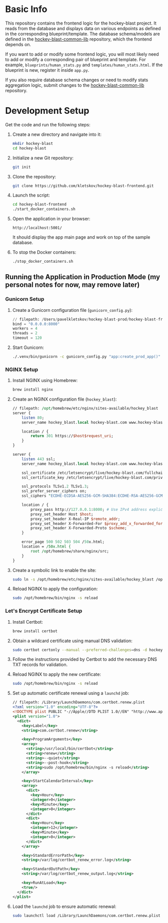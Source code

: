 # Basic Info

This repository contains the frontend logic for the hockey-blast project. It reads from the database and displays data on various endpoints as defined in the corresponding blueprint/template. The database schema/models are defined in the [hockey-blast-common-lib](https://github.com/kletskov/hockey-blast-common-lib.git) repository, which the frontend depends on.

If you want to add or modify some frontend logic, you will most likely need to add or modify a corresponding pair of blueprint and template. For example, `blueprints/human_stats.py` and `templates/human_stats.html`. If the blueprint is new, register it inside `app.py`.

If you also require database schema changes or need to modify stats aggregation logic, submit changes to the [hockey-blast-common-lib](https://github.com/kletskov/hockey-blast-common-lib.git) repository.

# Development Setup

Get the code and run the following steps:

1. Create a new directory and navigate into it:
    ```bash
    mkdir hockey-blast
    cd hockey-blast
    ```

2. Initialize a new Git repository:
    ```bash
    git init
    ```

3. Clone the repository:
    ```bash
    git clone https://github.com/kletskov/hockey-blast-frontend.git 
    ```

4. Launch the script:
    ```bash
    cd hockey-blast-frontend
    ./start_docker_containers.sh
    ```

5. Open the application in your browser:
    ```
    http://localhost:5001/
    ```
    It should display the app main page and work on top of the sample database.

6. To stop the Docker containers:
    ```bash
    ./stop_docker_containers.sh
    ```

## Running the Application in Production Mode (my personal notes for now, may remove later)

### Gunicorn Setup

1. Create a Gunicorn configuration file (`gunicorn_config.py`):
    ```python
    // filepath: /Users/pavelkletskov/hockey-blast-prod/hockey-blast-frontend/gunicorn_config.py
    bind = "0.0.0.0:8000"
    workers = 4
    threads = 2
    timeout = 120
    ```

2. Start Gunicorn:
    ```bash
    ./.venv/bin/gunicorn -c gunicorn_config.py "app:create_prod_app()"
    ```

### NGINX Setup

1. Install NGINX using Homebrew:
    ```bash
    brew install nginx
    ```

2. Create an NGINX configuration file (`hockey_blast`):
    ```perl
    // filepath: /opt/homebrew/etc/nginx/sites-available/hockey_blast
    server {
        listen 80;
        server_name hockey_blast.local hockey-blast.com www.hockey-blast.com;

        location / {
            return 301 https://$host$request_uri;
        }
    }

    server {
        listen 443 ssl;
        server_name hockey_blast.local hockey-blast.com www.hockey-blast.com;

        ssl_certificate /etc/letsencrypt/live/hockey-blast.com/fullchain.pem;
        ssl_certificate_key /etc/letsencrypt/live/hockey-blast.com/privkey.pem;

        ssl_protocols TLSv1.2 TLSv1.3;
        ssl_prefer_server_ciphers on;
        ssl_ciphers "ECDHE-ECDSA-AES256-GCM-SHA384:ECDHE-RSA-AES256-GCM-SHA384:ECDHE-ECDSA-CHACHA20-POLY1305:ECDHE-RSA-CHACHA20-POLY1305:ECDHE-ECDSA-AES128-GCM-SHA256:ECDHE-RSA-AES128-GCM-SHA256";

        location / {
            proxy_pass http://127.0.0.1:8000; # Use IPv4 address explicitly
            proxy_set_header Host $host;
            proxy_set_header X-Real-IP $remote_addr;
            proxy_set_header X-Forwarded-For $proxy_add_x_forwarded_for;
            proxy_set_header X-Forwarded-Proto $scheme;
        }

        error_page 500 502 503 504 /50x.html;
        location = /50x.html {
            root /opt/homebrew/share/nginx/src;
        }
    }
    ```

3. Create a symbolic link to enable the site:
    ```bash
    sudo ln -s /opt/homebrew/etc/nginx/sites-available/hockey_blast /opt/homebrew/etc/nginx/sites-enabled/
    ```

4. Reload NGINX to apply the configuration:
    ```bash
    sudo /opt/homebrew/bin/nginx -s reload
    ```

### Let's Encrypt Certificate Setup

1. Install Certbot:
    ```bash
    brew install certbot
    ```

2. Obtain a wildcard certificate using manual DNS validation:
    ```bash
    sudo certbot certonly --manual --preferred-challenges=dns -d hockey-blast.com -d "*.hockey-blast.com"
    ```

3. Follow the instructions provided by Certbot to add the necessary DNS TXT records for validation.

4. Reload NGINX to apply the new certificate:
    ```bash
    sudo /opt/homebrew/bin/nginx -s reload
    ```

5. Set up automatic certificate renewal using a `launchd` job:
    ```xml
    // filepath: /Library/LaunchDaemons/com.certbot.renew.plist
    <?xml version="1.0" encoding="UTF-8"?>
    <!DOCTYPE plist PUBLIC "-//Apple//DTD PLIST 1.0//EN" "http://www.apple.com/DTDs/PropertyList-1.0.dtd">
    <plist version="1.0">
      <dict>
        <key>Label</key>
        <string>com.certbot.renew</string>

        <key>ProgramArguments</key>
        <array>
          <string>/usr/local/bin/certbot</string>
          <string>renew</string>
          <string>--quiet</string>
          <string>--post-hook</string>
          <string>sudo /opt/homebrew/bin/nginx -s reload</string>
        </array>

        <key>StartCalendarInterval</key>
        <array>
          <dict>
            <key>Hour</key>
            <integer>0</integer>
            <key>Minute</key>
            <integer>0</integer>
          </dict>
          <dict>
            <key>Hour</key>
            <integer>12</integer>
            <key>Minute</key>
            <integer>0</integer>
          </dict>
        </array>

        <key>StandardErrorPath</key>
        <string>/var/log/certbot_renew_error.log</string>

        <key>StandardOutPath</key>
        <string>/var/log/certbot_renew_output.log</string>

        <key>RunAtLoad</key>
        <true/>
      </dict>
    </plist>
    ```

6. Load the `launchd` job to ensure automatic renewal:
    ```bash
    sudo launchctl load /Library/LaunchDaemons/com.certbot.renew.plist
    ```